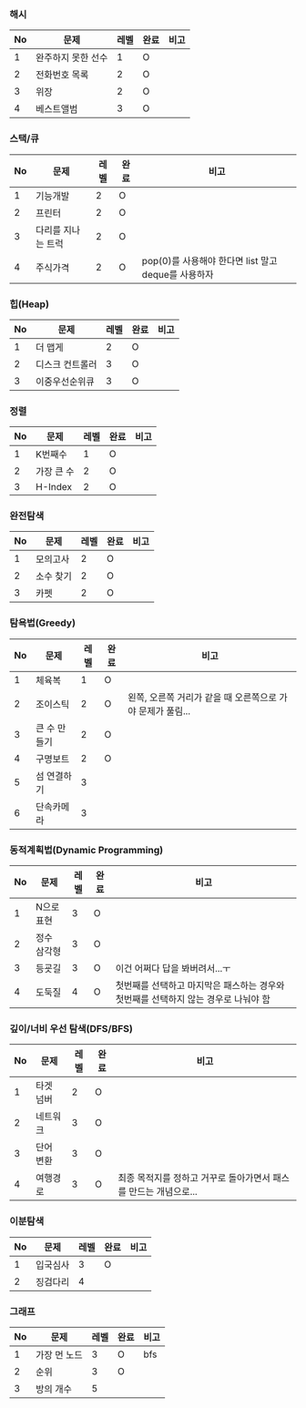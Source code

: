 ### 해시
No | 문제 | 레벨 | 완료 | 비고
---|---|---|---|---
1 | 완주하지 못한 선수 | 1 | O | 
2 | 전화번호 목록 | 2 | O |
3 | 위장 | 2 | O | 
4 | 베스트앨범 | 3 | O |

### 스택/큐
No | 문제 | 레벨 | 완료 | 비고
---|---|---|---|---
1 | 기능개발 | 2 | O | 
2 | 프린터 | 2 | O |
3 | 다리를 지나는 트럭 | 2 | O | 
4 | 주식가격 | 2 | O | pop(0)를 사용해야 한다면 list 말고 deque를 사용하자

### 힙(Heap)
No | 문제 | 레벨 | 완료 | 비고
---|---|---|---|---
1 | 더 맵게 | 2 | O | 
2 | 디스크 컨트롤러 | 3 | O |
3 | 이중우선순위큐 | 3 | O | 

### 정렬
No | 문제 | 레벨 | 완료 | 비고
---|---|---|---|---
1 | K번째수 | 1 | O | 
2 | 가장 큰 수 | 2 | O |
3 | H-Index | 2 | O | 

### 완전탐색
No | 문제 | 레벨 | 완료 | 비고
---|---|---|---|---
1 | 모의고사 | 2 | O | 
2 | 소수 찾기 | 2 | O |
3 | 카펫 | 2 | O | 

### 탐욕법(Greedy)
No | 문제 | 레벨 | 완료 | 비고
---|---|---|---|---
1 | 체육복 | 1 | O | 
2 | 조이스틱 | 2 | O | 왼쪽, 오른쪽 거리가 같을 때 오른쪽으로 가야 문제가 풀림...
3 | 큰 수 만들기 | 2 | O | 
4 | 구명보트 | 2 | O | 
5 | 섬 연결하기 | 3 |  |
6 | 단속카메라 | 3 |  | 

### 동적계획법(Dynamic Programming)
No | 문제 | 레벨 | 완료 | 비고
---|---|---|---|---
1 | N으로 표현 | 3 | O | 
2 | 정수 삼각형 | 3 | O | 
3 | 등굣길 | 3 | O | 이건 어쩌다 답을 봐버려서...ㅜ
4 | 도둑질 | 4 | O | 첫번째를 선택하고 마지막은 패스하는 경우와 첫번째를 선택하지 않는 경우로 나눠야 함

### 깊이/너비 우선 탐색(DFS/BFS)
No | 문제 | 레벨 | 완료 | 비고
---|---|---|---|---
1 | 타겟 넘버 | 2 | O | 
2 | 네트워크 | 3 | O | 
3 | 단어 변환 | 3 | O | 
4 | 여행경로 | 3 | O | 최종 목적지를 정하고 거꾸로 돌아가면서 패스를 만드는 개념으로...

### 이분탐색
No | 문제 | 레벨 | 완료 | 비고
---|---|---|---|---
1 | 입국심사 | 3 | O | 
2 | 징검다리 | 4 |  | 

### 그래프
No | 문제 | 레벨 | 완료 | 비고
---|---|---|---|---
1 | 가장 먼 노드 | 3 | O | bfs
2 | 순위 | 3 | O | 
3 | 방의 개수 | 5 |  | 